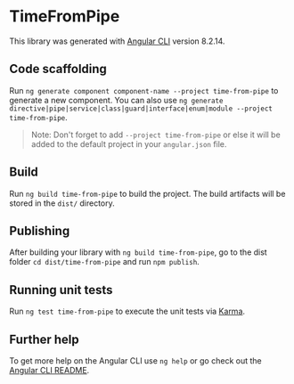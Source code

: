 # TimeFromPipe

This library was generated with [Angular CLI](https://github.com/angular/angular-cli) version 8.2.14.

## Code scaffolding

Run `ng generate component component-name --project time-from-pipe` to generate a new component. You can also use `ng generate directive|pipe|service|class|guard|interface|enum|module --project time-from-pipe`.
> Note: Don't forget to add `--project time-from-pipe` or else it will be added to the default project in your `angular.json` file. 

## Build

Run `ng build time-from-pipe` to build the project. The build artifacts will be stored in the `dist/` directory.

## Publishing

After building your library with `ng build time-from-pipe`, go to the dist folder `cd dist/time-from-pipe` and run `npm publish`.

## Running unit tests

Run `ng test time-from-pipe` to execute the unit tests via [Karma](https://karma-runner.github.io).

## Further help

To get more help on the Angular CLI use `ng help` or go check out the [Angular CLI README](https://github.com/angular/angular-cli/blob/master/README.md).
